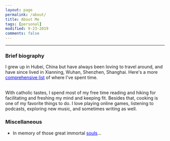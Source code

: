 ```yaml
---
layout: page
permalink: /about/
title: About Me
tags: [personal]
modified: 9-23-2019
comments: false
---
```

----

### Brief biography
I grew up in Hubei, China but have always been loving to travel around, and have since lived in Xianning, Wuhan, Shenzhen, Shanghai. Here's a more <a href="{{site.baseurl}}/cities" style="color:rgb(0,0,255)">comprehensive list</a> of where I've spent time.

<br />
With catholic tastes, I spend most of my free time reading and hiking for facilitating and freshing my mind and keeping fit. Besides that, cooking is one of my favorite things to do. I love playing online games, listening to podcasts, exploring new music, and sometimes writing as well.

### Miscellaneous

* In memory of those great immortal <a href="{{site.baseurl}}/stars" style="color:rgb(0,0,255)">souls</a>...
